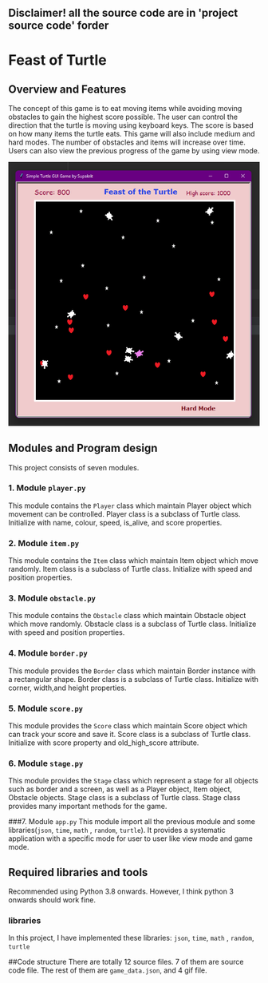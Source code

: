 ## Disclaimer! all the source code are in 'project source code' forder

# Feast of Turtle

## Overview and Features
The concept of this game is to eat moving items while avoiding moving obstacles
to gain the highest score possible. The user can control the direction 
that the turtle is moving using keyboard keys. The score is based on how
many items the turtle eats. This game will also include medium and hard modes. 
The number of obstacles and items will increase over time. Users can also view
the previous progress of the game by using view mode. 

![screen](docs/screen.png)


## Modules and Program design

This project consists of seven modules.

### 1. Module `player.py`

This module contains the `Player` class which maintain Player object 
which movement can be controlled.
Player class is a subclass of Turtle class.
Initialize with name, colour, speed, is_alive, and score properties.

### 2. Module `item.py`

This module contains the `Item` class which maintain Item
object which move randomly.
Item class is a subclass of Turtle class.
Initialize with speed and position properties.

### 3. Module `obstacle.py`
This module contains the `Obstacle` class which maintain Obstacle
object which move randomly.
Obstacle class is a subclass of Turtle class.
Initialize with speed and position properties.

### 4. Module `border.py`
This module provides the `Border` class which maintain Border instance
with a rectangular shape.
Border class is a subclass of Turtle class.
Initialize with corner, width,and height properties.

### 5. Module `score.py`
This module provides the `Score` class which maintain Score 
object which can track your score and save it.
Score class is a subclass of Turtle class.
Initialize with score property and old_high_score attribute.

### 6. Module `stage.py`
This module provides the `Stage` class which represent a stage 
for all objects such as border and a screen, as well
as a Player object, Item object, Obstacle objects.
Stage class is a subclass of Turtle class.
Stage class provides many important methods for the game.

###7. Module `app.py`
This module import all the previous module and some libraries(`json`, `time`, `math`
, `random`, `turtle`).
It provides a systematic application with a specific mode for user to user
like view mode and game mode.

## Required libraries and tools
Recommended using Python 3.8 onwards. However, I think python 3 onwards
should work fine.
### libraries
In this project, I have implemented these libraries: `json`, `time`, `math`
, `random`, `turtle`

##Code structure
There are totally 12 source files. 7 of them are source code file.
The rest of them are `game_data.json`, and 4 gif file.
